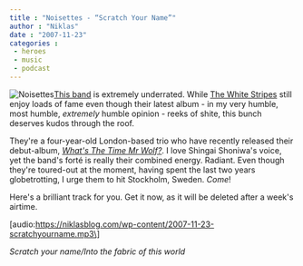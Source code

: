 ```yaml
---
title : "Noisettes - “Scratch Your Name”"
author : "Niklas"
date : "2007-11-23"
categories : 
 - heroes
 - music
 - podcast
---
```


![Noisettes](https://niklasblog.com/wp-content/2007-11-23-thenoisettes.jpg)[This band](http://www.thenoisettes.com) is extremely underrated. While [The White Stripes](http://thewhitestripes.com) still enjoy loads of fame even though their latest album - in my very humble, most humble, _extremely_ humble opinion - reeks of shite, this bunch deserves kudos through the roof.

They're a four-year-old London-based trio who have recently released their debut-album, [_What's The Time Mr Wolf?_](http://en.wikipedia.org/wiki/What%27s_the_Time_Mr._Wolf%3F_%28album%29). I love Shingai Shoniwa's voice, yet the band's forté is really their combined energy. Radiant. Even though they're toured-out at the moment, having spent the last two years globetrotting, I urge them to hit Stockholm, Sweden. _Come_!

Here's a brilliant track for you. Get it now, as it will be deleted after a week's airtime.

\[audio:https://niklasblog.com/wp-content/2007-11-23-scratchyourname.mp3\]

_Scratch your name/Into the fabric of this world_
